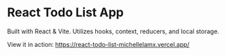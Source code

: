 # React Todo List App

Built with React &amp; Vite. Utilizes hooks, context, reducers, and local storage.

View it in action: https://react-todo-list-michellelamx.vercel.app/
